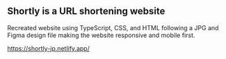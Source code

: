 ## Shortly is a URL shortening website
Recreated website using TypeScript, CSS, and HTML following a JPG and Figma design file making the website responsive and mobile first. 

https://shortly-jp.netlify.app/
